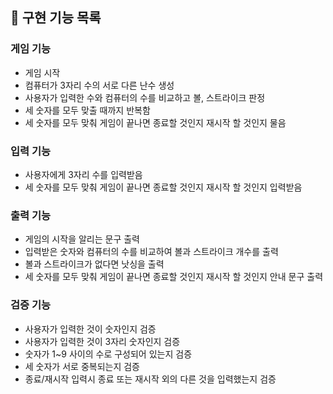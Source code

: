 ## 📌 구현 기능 목록

### 게임 기능

- 게임 시작
- 컴퓨터가 3자리 수의 서로 다른 난수 생성
- 사용자가 입력한 수와 컴퓨터의 수를 비교하고 볼, 스트라이크 판정
- 세 숫자를 모두 맞출 때까지 반복함
- 세 숫자를 모두 맞춰 게임이 끝나면 종료할 것인지 재시작 할 것인지 물음

### 입력 기능

- 사용자에게 3자리 수를 입력받음
- 세 숫자를 모두 맞춰 게임이 끝나면 종료할 것인지 재시작 할 것인지 입력받음

### 출력 기능

- 게임의 시작을 알리는 문구 출력
- 입력받은 숫자와 컴퓨터의 수를 비교하여 볼과 스트라이크 개수를 출력
- 볼과 스트라이크가 없다면 낫싱을 출력
- 세 숫자를 모두 맞춰 게임이 끝나면 종료할 것인지 재시작 할 것인지 안내 문구 출력

### 검증 기능

- 사용자가 입력한 것이 숫자인지 검증
- 사용자가 입력한 것이 3자리 숫자인지 검증
- 숫자가 1~9 사이의 수로 구성되어 있는지 검증
- 세 숫자가 서로 중복되는지 검증
- 종료/재시작 입력시 종료 또는 재시작 외의 다른 것을 입력했는지 검증

